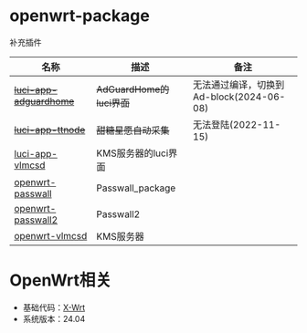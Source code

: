 # openwrt-package
补充插件

|名称|描述|备注|
|----|----|----|
|~~[luci-app-adguardhome](https://github.com/TioaChan/luci-app-adguardhome.git)~~|~~AdGuardHome的luci界面~~|无法通过编译，切换到Ad-block(2024-06-08)|
|~~[luci-app-ttnode](https://github.com/jerrykuku/luci-app-ttnode.git)~~|~~甜糖星愿自动采集~~|无法登陆(2022-11-15)|
|[luci-app-vlmcsd](https://github.com/cokebar/luci-app-vlmcsd.git)|KMS服务器的luci界面||
|[openwrt-passwall](https://github.com/xiaorouji/openwrt-passwall.git)|Passwall_package||
|[openwrt-passwall2](https://github.com/xiaorouji/openwrt-passwall2.git)|Passwall2||
|[openwrt-vlmcsd](https://github.com/cokebar/openwrt-vlmcsd.git)|KMS服务器||


# OpenWrt相关
- 基础代码：[X-Wrt](https://github.com/x-wrt/)
- 系统版本：24.04